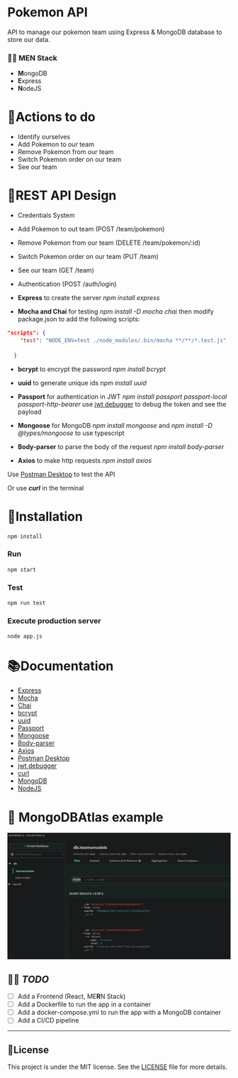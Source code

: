 # Pokemon API
API to manage our pokemon team using Express & MongoDB database to store our data.

### 👨‍💻 **MEN Stack**

- **M**ongoDB
- **E**xpress
- **N**odeJS

# 🔨Actions to do
- Identify ourselves
- Add Pokemon to our team
- Remove Pokemon from our team
- Switch Pokemon order on our team
- See our team

# 📄REST API Design
- Credentials System
- Add Pokemon to out team (POST /team/pokemon)
- Remove Pokemon from our team (DELETE /team/pokemon/:id)
- Switch Pokemon order on our team (PUT /team)
- See our team (GET /team)
- Authentication (POST /auth/login)


- **Express** to create the server _npm install express_

- **Mocha and Chai** for testing _npm install -D mocha chai_ then modify package.json to add the following scripts:
```json
"scripts": {
    "test": "NODE_ENV=test ./node_modules/.bin/mocha **/**/*.test.js"

  }
``` 
- **bcrypt** to encrypt the password _npm install bcrypt_

- **uuid** to generate unique ids _npm install uuid_

- **Passport** for authentication in JWT _npm install passport passport-local passport-http-bearer_ use [jwt debugger](jwt.io/#debugger-io) to debug the token and see the payload

- **Mongoose** for MongoDB _npm install mongoose_ and _npm install -D @types/mongoose_ to use typescript

- **Body-parser** to parse the body of the request _npm install body-parser_

- **Axios** to make http requests _npm install axios_


Use [Postman Desktop](https://www.getpostman.com/) to test the API

Or use **_curl_** in the terminal

# 🔮Installation
```
npm install
```
### Run
```
npm start
```
### Test
```
npm run test
```
### Execute production server
```
node app.js
```


# 📚Documentation
- [Express](https://expressjs.com/)
- [Mocha](https://mochajs.org/)
- [Chai](https://www.chaijs.com/)
- [bcrypt](https://www.npmjs.com/package/bcrypt)
- [uuid](https://www.npmjs.com/package/uuid)
- [Passport](http://www.passportjs.org/)
- [Mongoose](https://mongoosejs.com/)
- [Body-parser](https://www.npmjs.com/package/body-parser)
- [Axios](https://www.npmjs.com/package/axios)
- [Postman Desktop](https://www.getpostman.com/)
- [jwt debugger](jwt.io/#debugger-io)
- [curl](https://curl.haxx.se/)
- [MongoDB](https://www.mongodb.com/)
- [NodeJS](https://nodejs.org/en/)


# 📨 MongoDBAtlas example
![alt](mongoDBAtlas.png)


## 👨‍🏭 _TODO_
- [ ] Add a Frontend (React, ME**R**N Stack)
- [ ] Add a Dockerfile to run the app in a container
- [ ] Add a docker-compose.yml to run the app with a MongoDB container
- [ ] Add a CI/CD pipeline

---

## 📝License
This project is under the MIT license. See the [LICENSE](LICENSE) file for more details.